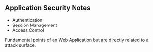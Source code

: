 ## Application Security Notes 

- Authentication 
- Session Management 
- Access Control 

Fundamental points of an Web Application but are directly related to a attack surface. 
